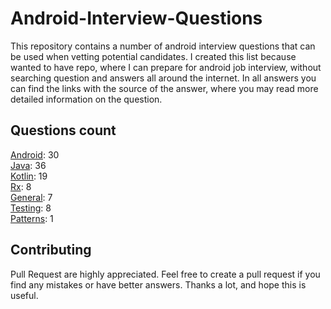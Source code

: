 # Android-Interview-Questions

This repository contains a number of android interview questions that can be used when vetting potential candidates. I created this list because wanted to have repo, where I can prepare for android job interview, without searching question and answers all around the internet. In all answers you can find the links with the source of the answer, where you may read more detailed information on the question.

## Questions count

[Android](https://github.com/Kirchhoff-/Android-Interview-Questions/tree/master/Android): 30  
[Java](https://github.com/Kirchhoff-/Android-Interview-Questions/tree/master/Java): 36  
[Kotlin](https://github.com/Kirchhoff-/Android-Interview-Questions/tree/master/Kotlin): 19  
[Rx](https://github.com/Kirchhoff-/Android-Interview-Questions/tree/master/Rx): 8  
[General](https://github.com/Kirchhoff-/Android-Interview-Questions/tree/master/General): 7  
[Testing](https://github.com/Kirchhoff-/Android-Interview-Questions/tree/master/Testing): 8  
[Patterns](https://github.com/Kirchhoff-/Android-Interview-Questions/tree/master/Patterns): 1


## Contributing
Pull Request are highly appreciated. Feel free to create a pull request if you find any mistakes or have better answers. Thanks a lot, and hope this is useful.
